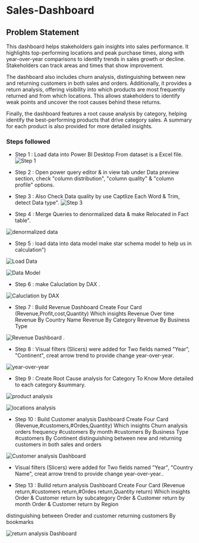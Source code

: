 # Sales-Dashboard



## Problem Statement

This dashboard helps stakeholders gain insights into sales performance.
It highlights top-performing locations and peak purchase times, along with year-over-year comparisons to identify trends in sales growth or decline. Stakeholders can track areas and times that show improvement.

The dashboard also includes churn analysis, distinguishing between new and returning customers in both sales and orders. Additionally, it provides a return analysis, offering visibility into which products are most frequently returned and from which locations. This allows stakeholders to identify weak points and uncover the root causes behind these returns.

Finally, the dashboard features a root cause analysis by category, helping identify the best-performing products that drive category sales. A summary for each product is also provided for more detailed insights.


### Steps followed 

- Step 1 : Load data into Power BI Desktop From dataset is a Excel file.
![Step 1](https://github.com/user-attachments/assets/9641c878-31f5-4f14-8ad2-7cd320a72954)
- Step 2 : Open power query editor & in view tab under Data preview section, check "column distribution", "column quality" & "column profile" options.
- Step 3 : Also Check Data quality by use Captlize Each Word & Trim, detect Data type".
![Step 3](https://github.com/user-attachments/assets/26e14085-23fb-441d-92df-6795f7c625f2)

- Step 4 : Merge Queries to denormalized data & make Relocated in Fact table".

![denormalized data](https://github.com/user-attachments/assets/2084ce0e-fccb-4a3e-9498-cfe26fb08e60)


- Step 5 : load data into data model make star schema model to help us in calculation")

![Load Data](https://github.com/user-attachments/assets/e4b7a6ce-0c4d-4efc-b1dd-0947e8563b84)

![Data Model](https://github.com/user-attachments/assets/d1fd614a-a3f0-4989-a50e-3b7d4dc2a9c1)

- Step 6 : make Caluclation by DAX .

![Caluclation by DAX](https://github.com/user-attachments/assets/bbbd1e0b-3240-4b87-8198-ab18da415ae4)

- Step 7 : Build Revenue Dashboard 
Create Four Card (Revenue,Profit,cost,Quantity)
Which insights
Revenue Over time
Revenue By Country Name 
Revenue By Category 
Revenue By Business Type

![Revenue Dashboard](https://github.com/user-attachments/assets/5aba1960-e598-4b47-992c-1a83bd92de29)
. 
- Step 8 : Visual filters (Slicers) were added for Two fields named "Year", "Continent", creat arrow trend to provide change year-over-year.

![year-over-year](https://github.com/user-attachments/assets/93e6294e-e864-4df4-85c9-0e0af59b9f20)

- Step 9 : Create Root Cause analysis for Category To Know More detailed to each category  &summary.

![product analysis](https://github.com/user-attachments/assets/5dbdded5-879f-45f6-9a9a-023c2ee9da67)

![locations analysis](https://github.com/user-attachments/assets/6dcee92a-379b-4256-8deb-fffd14001e75)
           
- Step 10 : Build Customer analysis Dashboard 
Create Four Card (Revenue,#customers,#Ordes,Quantity)
Which insights
Churn analysis
orders frequency 
#customers By month
#customers By Business Type
#customers By Continent
distinguishing between new and returning customers in both sales and orders

![Customer analysis Dashboard](https://github.com/user-attachments/assets/cc4ff429-2f4a-49b5-9dd5-b8624e28980a)

- Visual filters (Slicers) were added for Two fields named "Year", "Country Name", creat arrow trend to provide change year-over-year..

- Step 13 : Bulild return analysis Dashboard
Create Four Card (Revenue return,#customers return,#Ordes return,Quantity return)
Which insights
Order & Customer return by subcategory
Order & Customer return by month
Order & Customer return by Region


distinguishing between Oreder and customer returning customers By bookmarks 

![return analysis Dashboard](https://github.com/user-attachments/assets/80ea4293-c1b0-4c39-8bf3-a17e70318993)
